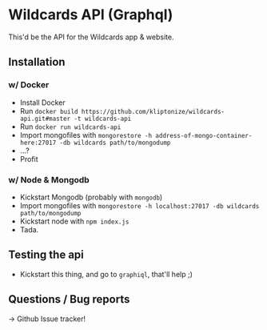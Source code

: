 # Wildcards API (Graphql)
This'd be the API for the Wildcards app & website.

## Installation
### w/ Docker
- Install Docker
- Run `docker build https://github.com/kliptonize/wildcards-api.git#master -t wildcards-api`
- Run `docker run wildcards-api` 
- Import mongofiles with `mongorestore -h address-of-mongo-container-here:27017 -db wildcards path/to/mongodump`
- ...?
- Profit

### w/ Node & Mongodb
- Kickstart Mongodb (probably with `mongodb`)
- Import mongofiles with `mongorestore -h localhost:27017 -db wildcards path/to/mongodump`
- Kickstart node with `npm index.js`
- Tada.

## Testing the api
- Kickstart this thing, and go to `graphiql`, that'll help ;)

## Questions / Bug reports
-> Github Issue tracker!